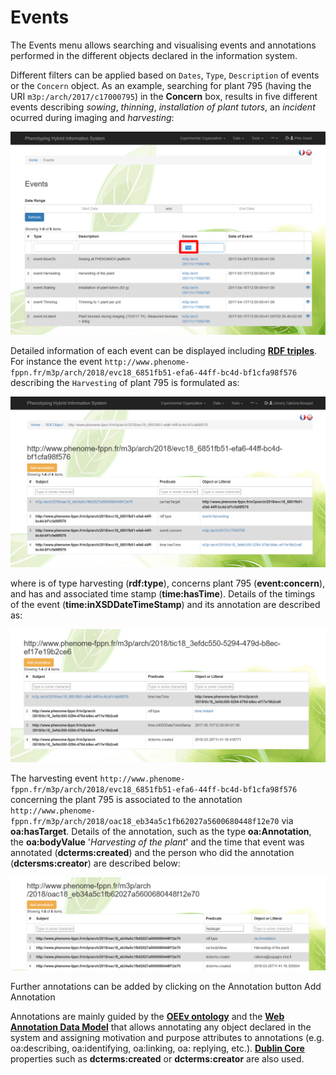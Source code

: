 # Events

The Events menu allows searching and visualising events and annotations performed in the different objects declared in the information system.

Different filters can be applied based on `Dates`, `Type`, `Description` of events or the `Concern` object. As an example, searching for plant 795 (having the URI `m3p:/arch/2017/c17000795`) in the **Concern** box, results in five different events describing *sowing*, *thinning*, *installation of plant tutors*, an *incident* ocurred during imaging and *harvesting*:

![Events](img/events2.png)

Detailed information of each event can be displayed including [**RDF triples**](https://www.w3.org/RDF/). For instance the event `http://www.phenome-fppn.fr/m3p/arch/2018/evc18_6851fb51-efa6-44ff-bc4d-bf1cfa98f576` describing the `Harvesting` of plant 795 is formulated as:

![Detailed event information](img/events3.png)

 where is of type harvesting (**rdf:type**), concerns plant 795 (**event:concern**), and has and associated time stamp (**time:hasTime**). Details of the timings of the event (**time:inXSDDateTimeStamp**) and its annotation are described as:

 ![event5](img/events5.png)

The harvesting event `http://www.phenome-fppn.fr/m3p/arch/2018/evc18_6851fb51-efa6-44ff-bc4d-bf1cfa98f576` concerning the plant 795 is associated to the annotation `http://www.phenome-fppn.fr/m3p/arch/2018/oac18_eb34a5c1fb62027a5600680448f12e70` via **oa:hasTarget**. Details of the annotation, such as the type **oa:Annotation**, the **oa:bodyValue** '*Harvesting of the plant*' and the time that event was annotated (**dcterms:created**) and the person who did the annotation (**dctersms:creator**) are described below:

![events4](img/events4.png)

Further annotations can be added by clicking on the Annotation button <span class="btn btn-warning">Add Annotation</span>

Annotations are mainly guided by the [**OEEv ontology**](ontologies#oeev) and the [**Web Annotation Data Model**](https://www.w3.org/TR/annotation-model/) that allows annotating any object declared in the system and assigning motivation and purpose attributes to annotations (e.g. oa:describing, oa:identifying, oa:linking, oa: replying, etc.). [**Dublin Core**](http://dublincore.org/) properties such as **dcterms:created** or **dcterms:creator** are also used.
